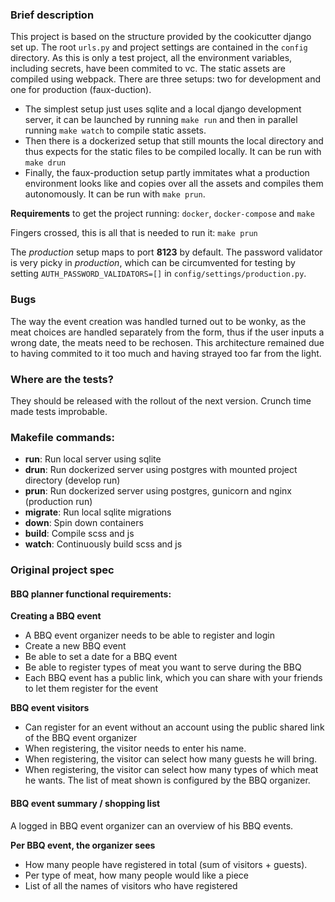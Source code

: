 ### Brief description

This project is based on the structure provided by the cookicutter django set up. The root `urls.py` and project settings are contained in the `config` directory. As this is only a test project, all the environment variables, including secrets, have been commited to vc. The static assets are compiled using webpack. There are three setups: two for development and one for production (faux-duction). 

* The simplest setup just uses sqlite and a local django development server, it can be launched by running `make run` and then in parallel running `make watch` to compile static assets.
* Then there is a dockerized setup that still mounts the local directory and thus expects for the static files to be compiled locally. It can be run with `make drun`
* Finally, the faux-production setup partly immitates what a production environment looks like and copies over all the assets and compiles them autonomously. It can be run with `make prun`.

**Requirements** to get the project running: `docker`, `docker-compose` and `make`

Fingers crossed, this is all that is needed to run it:
    `make prun`

The _production_ setup maps to port **8123** by default. The password validator
is very picky in _production_, which can be circumvented for testing by setting
`AUTH_PASSWORD_VALIDATORS=[]` in `config/settings/production.py`.
 
### Bugs

The way the event creation was handled turned out to be wonky, as the meat
choices are handled separately from the form, thus if the user inputs a wrong
date, the meats need to be rechosen. This architecture remained due to having
commited to it too much and having strayed too far from the light.

### Where are the tests?

They should be released with the rollout of the next version. Crunch time made
tests improbable.

### Makefile commands:
* **run**: Run local server using sqlite
* **drun**: Run dockerized server using postgres with mounted project directory (develop run)
* **prun**: Run dockerized server using postgres, gunicorn and nginx
    (production run)
* **migrate**: Run local sqlite migrations
* **down**: Spin down containers
* **build**: Compile scss and js
* **watch**: Continuously build scss and js

### Original project spec

#### BBQ planner functional requirements:

**Creating a BBQ event**
* A BBQ event organizer needs to be able to register and login
* Create a new BBQ event
* Be able to set a date for a BBQ event
* Be able to register types of meat you want to serve during the BBQ
* Each BBQ event has a public link, which you can share with your friends to let them register for the event

**BBQ event visitors**
* Can register for an event without an account using the public shared link of the BBQ event organizer
* When registering, the visitor needs to enter his name.
* When registering, the visitor can select how many guests he will bring.
* When registering, the visitor can select how many types of which meat he wants. The list of meat shown is configured by the BBQ organizer.

#### BBQ event summary / shopping list

A logged in BBQ event organizer can an overview of his BBQ events.

**Per BBQ event, the organizer sees**
* How many people have registered in total (sum of visitors + guests).
* Per type of meat, how many people would like a piece
* List of all the names of visitors who have registered
